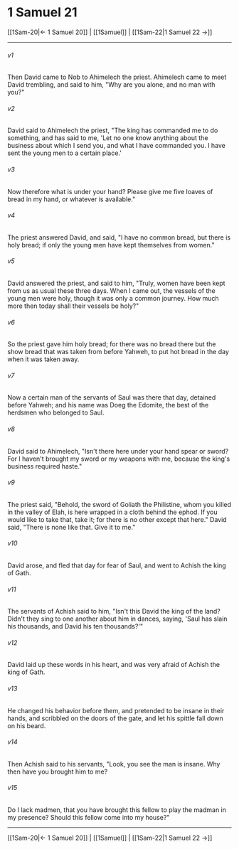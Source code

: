 # 1 Samuel 21

[[1Sam-20|← 1 Samuel 20]] | [[1Samuel]] | [[1Sam-22|1 Samuel 22 →]]
***



###### v1 
Then David came to Nob to Ahimelech the priest. Ahimelech came to meet David trembling, and said to him, "Why are you alone, and no man with you?" 

###### v2 
David said to Ahimelech the priest, "The king has commanded me to do something, and has said to me, 'Let no one know anything about the business about which I send you, and what I have commanded you. I have sent the young men to a certain place.' 

###### v3 
Now therefore what is under your hand? Please give me five loaves of bread in my hand, or whatever is available." 

###### v4 
The priest answered David, and said, "I have no common bread, but there is holy bread; if only the young men have kept themselves from women." 

###### v5 
David answered the priest, and said to him, "Truly, women have been kept from us as usual these three days. When I came out, the vessels of the young men were holy, though it was only a common journey. How much more then today shall their vessels be holy?" 

###### v6 
So the priest gave him holy bread; for there was no bread there but the show bread that was taken from before Yahweh, to put hot bread in the day when it was taken away. 

###### v7 
Now a certain man of the servants of Saul was there that day, detained before Yahweh; and his name was Doeg the Edomite, the best of the herdsmen who belonged to Saul. 

###### v8 
David said to Ahimelech, "Isn't there here under your hand spear or sword? For I haven't brought my sword or my weapons with me, because the king's business required haste." 

###### v9 
The priest said, "Behold, the sword of Goliath the Philistine, whom you killed in the valley of Elah, is here wrapped in a cloth behind the ephod. If you would like to take that, take it; for there is no other except that here." David said, "There is none like that. Give it to me." 

###### v10 
David arose, and fled that day for fear of Saul, and went to Achish the king of Gath. 

###### v11 
The servants of Achish said to him, "Isn't this David the king of the land? Didn't they sing to one another about him in dances, saying, 'Saul has slain his thousands, and David his ten thousands?'" 

###### v12 
David laid up these words in his heart, and was very afraid of Achish the king of Gath. 

###### v13 
He changed his behavior before them, and pretended to be insane in their hands, and scribbled on the doors of the gate, and let his spittle fall down on his beard. 

###### v14 
Then Achish said to his servants, "Look, you see the man is insane. Why then have you brought him to me? 

###### v15 
Do I lack madmen, that you have brought this fellow to play the madman in my presence? Should this fellow come into my house?"

***
[[1Sam-20|← 1 Samuel 20]] | [[1Samuel]] | [[1Sam-22|1 Samuel 22 →]]
